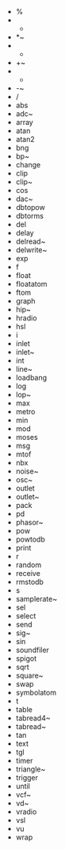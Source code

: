 - %
- *
- *~
- +
- +~
- -
- -~
- /
- abs
- adc~
- array
- atan
- atan2
- bng
- bp~
- change
- clip
- clip~
- cos
- dac~
- dbtopow
- dbtorms
- del
- delay
- delread~
- delwrite~
- exp
- f
- float
- floatatom
- ftom
- graph
- hip~
- hradio
- hsl
- i
- inlet
- inlet~
- int
- line~
- loadbang
- log
- lop~
- max
- metro
- min
- mod
- moses
- msg
- mtof
- nbx
- noise~
- osc~
- outlet
- outlet~
- pack
- pd
- phasor~
- pow
- powtodb
- print
- r
- random
- receive
- rmstodb
- s
- samplerate~
- sel
- select
- send
- sig~
- sin
- soundfiler
- spigot
- sqrt
- square~
- swap
- symbolatom
- t
- table
- tabread4~
- tabread~
- tan
- text
- tgl
- timer
- triangle~
- trigger
- until
- vcf~
- vd~
- vradio
- vsl
- vu
- wrap
